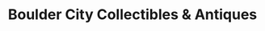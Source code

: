---
title: "Boulder City Collectibles & Antiques"
url: /boulder-city/boulder-city-collectibles-and-antiques/
shop: collector
---